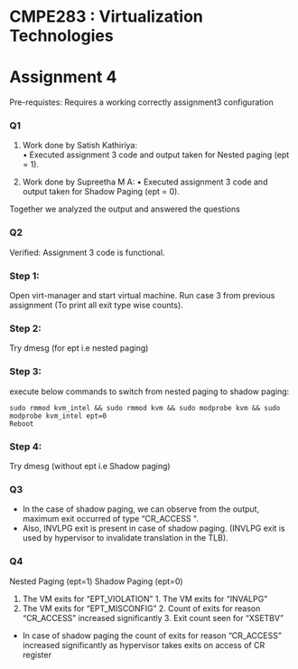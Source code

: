 # CMPE283 : Virtualization Technologies

# Assignment 4

Pre-requistes:
Requires a working correctly assignment3 configuration

### Q1 

1. Work done by Satish Kathiriya:  
  • Executed assignment 3 code and output taken for Nested paging (ept = 1).
 
2. Work done by Supreetha M A:
  • Executed assignment 3 code and output taken for Shadow Paging (ept = 0).
 
 Together we analyzed the output and answered the questions 

### Q2

Verified: Assignment 3 code is functional.

### Step 1: 
Open virt-manager and start virtual machine. Run case 3 from previous assignment (To print all exit type wise counts). 

### Step 2: 
Try dmesg (for ept i.e nested paging)

### Step 3:
execute below commands to switch from nested paging to shadow paging:  

```
sudo rmmod kvm_intel && sudo rmmod kvm && sudo modprobe kvm && sudo modprobe kvm_intel ept=0
Reboot
```

### Step 4:
Try dmesg (without ept i.e Shadow paging)

### Q3

-	In the case of shadow paging, we can observe from the output, maximum exit occurred of type “CR_ACCESS ".
-	Also, INVLPG exit is present in case of shadow paging. (INVLPG exit is used by hypervisor to invalidate translation in the TLB).

### Q4



Nested Paging (ept=1)				Shadow Paging (ept=0)
1. The VM exits for “EPT_VIOLATION”	1. The VM exits for “INVALPG”
2. The VM exits for “EPT_MISCONFIG”	2. Count of exits for reason “CR_ACCESS” increased significantly
									3. Exit count seen for “XSETBV”

-	In case of shadow paging the count of exits for reason “CR_ACCESS” increased significantly as hypervisor takes exits on access of CR register
